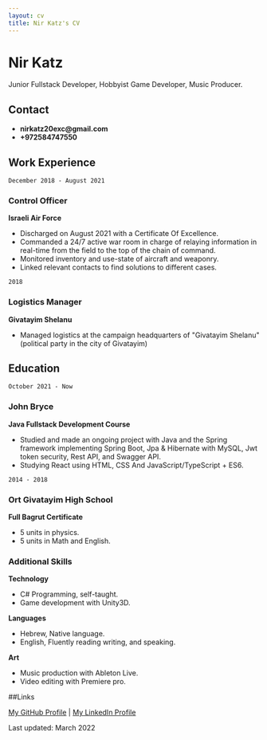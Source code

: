```yaml
---
layout: cv
title: Nir Katz's CV
---
```

# Nir Katz
Junior Fullstack Developer, Hobbyist Game Developer, Music Producer.

## Contact
* __nirkatz20exc@gmail.com__
* __+972584747550__
<!-- ## Currently
Looking for a job as a Junior Fullstack Developer/Unity Game Developer. -->
## Work Experience

`December 2018 - August 2021`
### Control Officer
__Israeli Air Force__
* Discharged on August 2021 with a Certificate Of Excellence.
* Commanded a 24/7 active war room in charge of relaying information in real-time from the field to the top of the chain of command.
* Monitored inventory and use-state of aircraft and weaponry.
* Linked relevant contacts to find solutions to different cases.

`2018`
### Logistics Manager
__Givatayim Shelanu__
* Managed logistics at the campaign headquarters of "Givatayim Shelanu" (political party in the city of Givatayim)

<!-- add work experience  -->
## Education

`October 2021 - Now`
### John Bryce
__Java Fullstack Development Course__
* Studied and made an ongoing project with Java and the Spring framework implementing Spring Boot, Jpa & Hibernate with MySQL, Jwt token security, Rest API, and Swagger API. 
* Studying React using HTML, CSS And JavaScript/TypeScript + ES6.

`2014 - 2018`
### Ort Givatayim High School
__Full Bagrut Certificate__
* 5 units in physics.
* 5 units in Math and English.

### Additional Skills
__Technology__
* C# Programming, self-taught.
* Game development with Unity3D.

__Languages__
* Hebrew, Native language.
* English, Fluently reading writing, and speaking.

__Art__
* Music production with Ableton Live.
* Video editing with Premiere pro.

##Links
<div id="webaddress">
<!-- <a href="nirkatz20exc@gmail.com" target="_blank">nirkatz20exc@gmail.com</a> -->
<a href="https://github.com/tamboor" target="_blank">My GitHub Profile</a> | <a href="https://www.linkedin.com/in/nir-katz-0ab3891b9/">My LinkedIn Profile</a>
</div>

Last updated: March 2022


